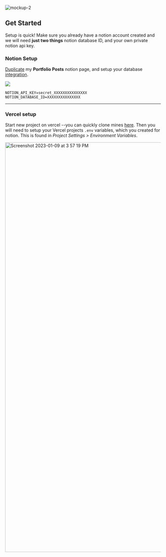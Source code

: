 ![mockup-2](https://user-images.githubusercontent.com/23439187/211413579-0dbb4f8f-0be6-443f-965a-910af62880e4.png)

## Get Started
Setup is quick! Make sure you already have a notion account created and we will need **just two things** notion database ID, and your own private notion api key.

### Notion Setup 
[Duplicate](https://absorbing-kitchen-6e6.notion.site/a1adcd880b0946a6865c95831f311b03?v=68e06b5467a1478588352270e751cba4) my **Portfolio Posts** notion page, and setup your database [integration](https://developers.notion.com/docs/create-a-notion-integration).

![](https://files.readme.io/cbbd7c3-create_integration.gif)

```
NOTION_API_KEY=secret_XXXXXXXXXXXXXXX
NOTION_DATABASE_ID=XXXXXXXXXXXXXXX
```

---

### Vercel setup 
Start new project on vercel --you can quickly clone mines [here](https://vercel.com/new/clone?s=https%3A%2F%2Fgithub.com%2FBrianRuizy%2Fnext-notion-portfolio%2F&showOptionalTeamCreation=false). Then you will need to setup your Vercel projects ```.env``` variables, which you created for notion. This is found in *Project Settings > Environment Variables*.

<img width="1324" alt="Screenshot 2023-01-09 at 3 57 19 PM" src="https://user-images.githubusercontent.com/23439187/211416471-f8264f87-1d01-41c0-8345-b1b39e85526b.png">
